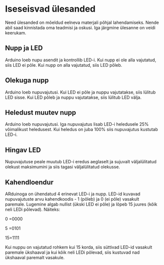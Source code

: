 # Iseseisvad ülesanded

Need ülesanded on mõeldud eelneva materjali põhjal lahendamiseks. Nende abil saad kinnistada oma teadmisi ja oskusi. Iga järgmine ülesanne on veidi keerukam.

## Nupp ja LED
Arduino loeb nupu asendit ja kontrollib LED-i. Kui nupp ei ole alla vajutatud, siis LED ei põle. Kui nupp on alla vajutatud, siis LED põleb.

## Olekuga nupp
Arduino loeb nupuvajutusi. Kui LED ei põle ja nuppu vajutatakse, siis lülitub LED sisse. Kui LED põleb ja nuppu vajutatakse, siis lülitub LED välja.

## Heledust muutev nupp
Arduino loeb nupuvajutusi. Iga nupuvajutus lisab LED-i heledusele 25% võimalikust heledusest. Kui heledus on juba 100% siis nupuvajutus kustutab LED-i.

## Hingav LED
Nupuvajutuse peale muutub LED-i eredus aeglaselt ja sujuvalt väljalülitatud olekust maksimumini ja siis tagasi väljalülitatud olekusse. 

## Kahendloendur
ARduinoga on ühendatud 4 erinevat LED-i ja nupp. LED-id kuvavad nupuvajutuste arvu kahendkoodis - 1 (põleb) ja 0 (ei põle) vasakult paremale. Lugemine algab nullist (ükski LED ei põle) ja lõpeb 15 juures (kõik neli LEDi põlevad). Näiteks:

0 =0000

5 =0101

15=1111 

Kui nuppu on vajutatud rohkem kui 15 korda, siis süttivad LED-id vasakult paremale ükshaaval ja kui kõik neli LEDi põlevad, siis kustuvad nad ükshaaval paremalt vasakule.
